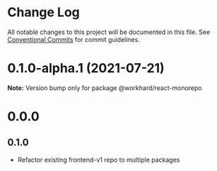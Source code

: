 # Change Log

All notable changes to this project will be documented in this file.
See [Conventional Commits](https://conventionalcommits.org) for commit guidelines.

# 0.1.0-alpha.1 (2021-07-21)

**Note:** Version bump only for package @workhard/react-monorepo





# 0.0.0

## 0.1.0

* Refactor existing frontend-v1 repo to multiple packages

